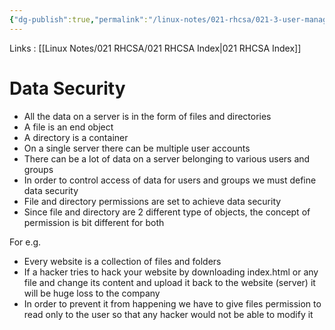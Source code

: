 ```yaml
---
{"dg-publish":true,"permalink":"/linux-notes/021-rhcsa/021-3-user-management/021-3-6-data-security/"}
---
```


Links : [[Linux Notes/021 RHCSA/021 RHCSA Index\|021 RHCSA Index]]

# Data Security

- All the data on a server is in the form of files and directories
- A file is an end object
- A directory is a container
- On a single server there can be multiple user accounts
- There can be a lot of data on a server belonging to various users and groups
- In order to control access of data for users and groups we must define data security
- File and directory permissions are set to achieve data security
- Since file and directory are 2 different type of objects, the concept of permission is bit different for both

For e.g.
- Every website is a collection of files and folders
- If a hacker tries to hack your website by downloading index.html or any file and change its content and upload it back to the website (server) it will be huge loss to the company
- In order to prevent it from happening we have to give files permission to read only to the user so that any hacker would not be able to modify it